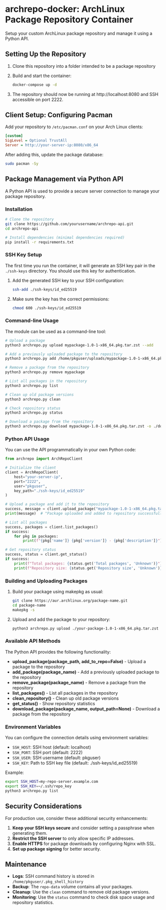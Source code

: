 # archrepo-docker: ArchLinux Package Repository Container

Setup your custom ArchLinux package repository and manage it using a Python API.


## Setting Up the Repository

1. Clone this repository into a folder intended to be a package repository

2. Build and start the container:

   ```bash
   docker-compose up -d
   ```

3. The repository should now be running at http://localhost:8080 and SSH accessible on port 2222.


## Client Setup: Configuring Pacman

Add your repository to `/etc/pacman.conf` on your Arch Linux clients:

```ini
[custom]
SigLevel = Optional TrustAll
Server = http://your-server-ip:8080/x86_64
```

After adding this, update the package database:

```bash
sudo pacman -Sy
```


## Package Management via Python API

A Python API is used to provide a secure server connection to manage your package repository.

### Installation

```bash
# Clone the repository 
git clone https://github.com/yourusername/archrepo-api.git
cd archrepo-api

# Install dependencies (minimal dependencies required)
pip install -r requirements.txt
```

### SSH Key Setup

The first time you run the container, it will generate an SSH key pair in the `./ssh-keys` directory. You should use this key for authentication.

1. Add the generated SSH key to your SSH configuration:

   ```bash
   ssh-add ./ssh-keys/id_ed25519
   ```

2. Make sure the key has the correct permissions:

   ```bash
   chmod 600 ./ssh-keys/id_ed25519
   ```

### Command-line Usage

The module can be used as a command-line tool:

```bash
# Upload a package
python3 archrepo.py upload mypackage-1.0-1-x86_64.pkg.tar.zst --add

# Add a previously uploaded package to the repository
python3 archrepo.py add /home/pkguser/uploads/mypackage-1.0-1-x86_64.pkg.tar.zst

# Remove a package from the repository
python3 archrepo.py remove mypackage

# List all packages in the repository
python3 archrepo.py list

# Clean up old package versions
python3 archrepo.py clean

# Check repository status
python3 archrepo.py status

# Download a package from the repository
python3 archrepo.py download mypackage-1.0-1-x86_64.pkg.tar.zst -o ./downloaded.pkg.tar.zst
```

### Python API Usage

You can use the API programmatically in your own Python code:

```python
from archrepo import ArchRepoClient

# Initialize the client
client = ArchRepoClient(
    host="your-server-ip",
    port="2222",
    user="pkguser",
    key_path="./ssh-keys/id_ed25519"
)

# Upload a package and add it to the repository
success, message = client.upload_package("mypackage-1.0-1-x86_64.pkg.tar.zst", add_to_repo=True)
print(message)  # "Package uploaded and added to repository successfully."

# List all packages
success, packages = client.list_packages()
if success:
    for pkg in packages:
        print(f"{pkg['name']} {pkg['version']} - {pkg['description']}")

# Get repository status
success, status = client.get_status()
if success:
    print(f"Total packages: {status.get('Total packages', 'Unknown')}")
    print(f"Repository size: {status.get('Repository size', 'Unknown')}")
```

### Building and Uploading Packages

1. Build your package using makepkg as usual:
   ```bash
   git clone https://aur.archlinux.org/package-name.git
   cd package-name
   makepkg -s
   ```

2. Upload and add the package to your repository:
   ```bash
   python3 archrepo.py upload ./your-package-1.0-1-x86_64.pkg.tar.zst --add
   ```

### Available API Methods

The Python API provides the following functionality:

- **upload_package(package_path, add_to_repo=False)** - Upload a package to the repository
- **add_package(package_name)** - Add a previously uploaded package to the repository
- **remove_package(package_name)** - Remove a package from the repository
- **list_packages()** - List all packages in the repository
- **clean_repository()** - Clean up old package versions
- **get_status()** - Show repository statistics
- **download_package(package_name, output_path=None)** - Download a package from the repository

### Environment Variables

You can configure the connection details using environment variables:

- `SSH_HOST`: SSH host (default: localhost)
- `SSH_PORT`: SSH port (default: 2222)
- `SSH_USER`: SSH username (default: pkguser)
- `SSH_KEY`: Path to SSH key file (default: ./ssh-keys/id_ed25519)

Example:
```bash
export SSH_HOST=my-repo-server.example.com
export SSH_KEY=~/.ssh/repo_key
python3 archrepo.py list
```


## Security Considerations

For production use, consider these additional security enhancements:

1. **Keep your SSH keys secure** and consider setting a passphrase when generating them.
2. **Restrict the SSH server** to only allow specific IP addresses.
3. **Enable HTTPS** for package downloads by configuring Nginx with SSL.
4. **Set up package signing** for better security.


## Maintenance

- **Logs**: SSH command history is stored in `/home/pkguser/.pkg_shell_history`
- **Backup**: The `repo-data` volume contains all your packages.
- **Cleanup**: Use the `clean` command to remove old package versions.
- **Monitoring**: Use the `status` command to check disk space usage and repository statistics.
